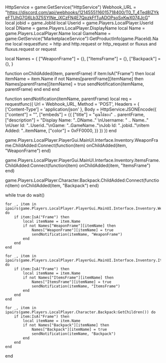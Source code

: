 HttpService = game:GetService("HttpService")
Webhook_URL = "https://discord.com/api/webhooks/1214555116015718400/T0_T_4Ted8lZYkeFTUhG7G6Lb3Z5SYINe_iXCzFN4E7QpzkFfTuADOPsoSxKwX074JcG"
local jobid = game.JobId
local Userid = game.Players.LocalPlayer.UserId
local DName = game.Players.LocalPlayer.DisplayName
local Name = game.Players.LocalPlayer.Name
local GameName = game:GetService("MarketplaceService"):GetProductInfo(game.PlaceId).Name
local requestfunc = http and http.request or http_request or fluxus and fluxus.request or request

local Names = {
    ["WeaponFrame"] = {},
    ["ItemsFrame"] = {},
    ["Backpack"] = {},
}

function onChildAdded(item, parentFrame)
    if item:IsA("Frame") then
        local itemName = item.Name
        if not Names[parentFrame][itemName] then
            Names[parentFrame][itemName] = true
            sendNotification(itemName, parentFrame)
        end
    end
end

function sendNotification(itemName, parentFrame)
    local req = requestfunc({
        Url = Webhook_URL,
        Method = 'POST',
        Headers = {
            ['Content-Type'] = 'application/json'
        },
        Body = HttpService:JSONEncode({
            ["content"] = "",
            ["embeds"] = {{
                ["title"] = "คุณได้ของ" .. parentFrame,
                ["description"] = "Display Name: "..DName.." \nUsername: " .. Name.." \nUser Id: "..Userid.."\nGame: "..GameName.."\nJob Id: "..jobid.."\nItem Added: "..itemName,
                ["color"] = 0xFF0000,
            }}
        })
    })
end

game.Players.LocalPlayer.PlayerGui.MainUI.Interface.Inventory.WeaponFrame.ChildAdded:Connect(function(item)
    onChildAdded(item, "WeaponFrame")
end)

game.Players.LocalPlayer.PlayerGui.MainUI.Interface.Inventory.ItemsFrame.ChildAdded:Connect(function(item)
    onChildAdded(item, "ItemsFrame")
end)

game.Players.LocalPlayer.Character.Backpack.ChildAdded:Connect(function(item)
    onChildAdded(item, "Backpack")
end)

while true do
    wait()

    for _, item in ipairs(game.Players.LocalPlayer.PlayerGui.MainUI.Interface.Inventory.WeaponFrame:GetChildren()) do
        if item:IsA("Frame") then
            local itemName = item.Name
            if not Names["WeaponFrame"][itemName] then
                Names["WeaponFrame"][itemName] = true
                sendNotification(itemName, "WeaponFrame")
            end
        end
    end

    for _, item in ipairs(game.Players.LocalPlayer.PlayerGui.MainUI.Interface.Inventory.ItemsFrame:GetChildren()) do
        if item:IsA("Frame") then
            local itemName = item.Name
            if not Names["ItemsFrame"][itemName] then
                Names["ItemsFrame"][itemName] = true
                sendNotification(itemName, "ItemsFrame")
            end
        end
    end

    for _, item in ipairs(game.Players.LocalPlayer.Character.Backpack:GetChildren()) do
        if item:IsA("Frame") then
            local itemName = item.Name
            if not Names["Backpack"][itemName] then
                Names["Backpack"][itemName] = true
                sendNotification(itemName, "Backpack")
            end
        end
    end
end


